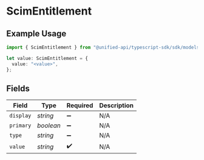 # ScimEntitlement

## Example Usage

```typescript
import { ScimEntitlement } from "@unified-api/typescript-sdk/sdk/models/shared";

let value: ScimEntitlement = {
  value: "<value>",
};
```

## Fields

| Field              | Type               | Required           | Description        |
| ------------------ | ------------------ | ------------------ | ------------------ |
| `display`          | *string*           | :heavy_minus_sign: | N/A                |
| `primary`          | *boolean*          | :heavy_minus_sign: | N/A                |
| `type`             | *string*           | :heavy_minus_sign: | N/A                |
| `value`            | *string*           | :heavy_check_mark: | N/A                |